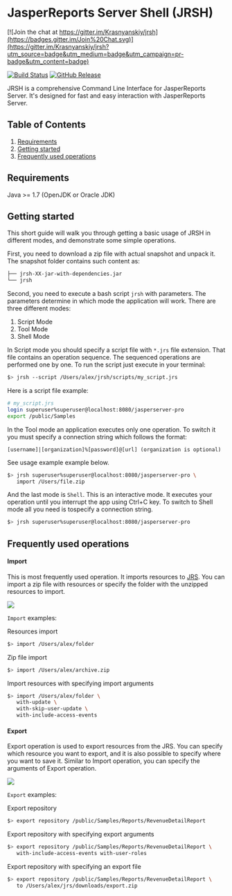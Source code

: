 JasperReports Server Shell (JRSH)
=================================
[![Join the chat at https://gitter.im/Krasnyanskiy/jrsh](https://badges.gitter.im/Join%20Chat.svg)](https://gitter.im/Krasnyanskiy/jrsh?utm_source=badge&utm_medium=badge&utm_campaign=pr-badge&utm_content=badge)

[![Build Status](https://travis-ci.org/Krasnyanskiy/jrsh.svg?branch=develop)](https://travis-ci.org/Krasnyanskiy/jrsh) [![GitHub Release](https://img.shields.io/github/release/Krasnyanskiy/jrsh.svg)](https://github.com/Krasnyanskiy/jrsh/releases)

JRSH is a comprehensive Command Line Interface for JasperReports Server. It's designed for fast and easy interaction with JasperReports Server.

Table of Contents
------------------
1. [Requirements](#requirements)
2. [Getting started](#getting-started)
3. [Frequently used operations](#frequently-used-operations)

## Requirements
Java >= 1.7 (OpenJDK or Oracle JDK)

## Getting started
This short guide will walk you through getting a basic usage of JRSH in different modes, and demonstrate some simple operations.

First, you need to download a zip file with actual snapshot and unpack it. The snapshot folder contains such content as:
```bash
├── jrsh-XX-jar-with-dependencies.jar
└── jrsh
```
Second, you need to execute a bash script `jrsh` with parameters. The parameters determine in which mode the application will work. There are three different modes:

1. Script Mode
2. Tool Mode
3. Shell Mode

In Script mode you should specify a script file with `*.jrs` file extension. That file contains an operation sequence. The sequenced operations are performed one by one. To run the script just execute in your terminal:

```bash
$> jrsh --script /Users/alex/jrsh/scripts/my_script.jrs
```
Here is a script file example:
```bash
# my_script.jrs
login superuser%superuser@localhost:8080/jasperserver-pro
export /public/Samples
```

In the Tool mode an application executes only one operation. To switch it you must specify a connection string which follows the format:
```
[username]|[organization]%[password]@[url] (organization is optional)
```
See usage example example below.

```bash
$> jrsh superuser%superuser@localhost:8080/jasperserver-pro \ 
   import /Users/file.zip
```

And the last mode is `Shell`. This is an interactive mode. It executes your operation until you interrupt the app using Ctrl+C key. To switch to Shell mode all you need is tospecify a connection string.

```bash
$> jrsh superuser%superuser@localhost:8080/jasperserver-pro
```

## Frequently used operations

#### Import
This is most frequently used operation. It imports resources to [JRS](http://community.jaspersoft.com/project/jasperreports-server). You can import a zip file with resources or specify the folder with the unzipped resources to import.

![](http://i.imgur.com/Z4Fz4X1.gif)

`Import` examples:

Resources import
```bash
$> import /Users/alex/folder
```
Zip file import
```bash
$> import /Users/alex/archive.zip
```
Import resources with specifying import arguments
```bash
$> import /Users/alex/folder \ 
   with-update \ 
   with-skip-user-update \ 
   with-include-access-events
```

#### Export 
Export operation is used to export resources from the JRS. You can specify which resource you want to export, and it is also possible to specify where you want to save it. Similar to Import operation, you can specify the arguments of Export operation.

![](http://i.imgur.com/kpBraKF.gif)

`Export` examples:

Export repository
```bash
$> export repository /public/Samples/Reports/RevenueDetailReport
```
Export repository with specifying export arguments
```bash
$> export repository /public/Samples/Reports/RevenueDetailReport \ 
   with-include-access-events with-user-roles
```
Export repository with specifying an export file
```bash
$> export repository /public/Samples/Reports/RevenueDetailReport \
   to /Users/alex/jrs/downloads/export.zip
```
